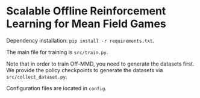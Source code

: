 # Scalable Offline Reinforcement Learning for Mean Field Games

Dependency installation: ```pip install -r requirements.txt```.

The main file for training is `src/train.py`.

Note that in order to train Off-MMD, you need to generate the datasets first.
We provide the policy checkpoints to generate the datasets via `src/collect_dataset.py`.

Configuration files are located in `config`.

